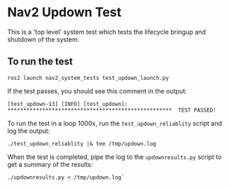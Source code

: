 # Nav2 Updown Test

This is a 'top level' system test which tests the lifecycle bringup and shutdown of the system. 

## To run the test
```
ros2 launch nav2_system_tests test_updown_launch.py
```

If the test passes, you should see this comment in the output:
```
[test_updown-13] [INFO] [test_updown]: ****************************************************  TEST PASSED!
```

To run the test in a loop 1000x, run the `test_updown_reliablity` script and log the output:
```
./test_updown_reliablity |& tee /tmp/updown.log
```
When the test is completed, pipe the log to the `updownresults.py` script to get a summary of the results:
```
./updownresults.py < /tmp/updown.log`
```
